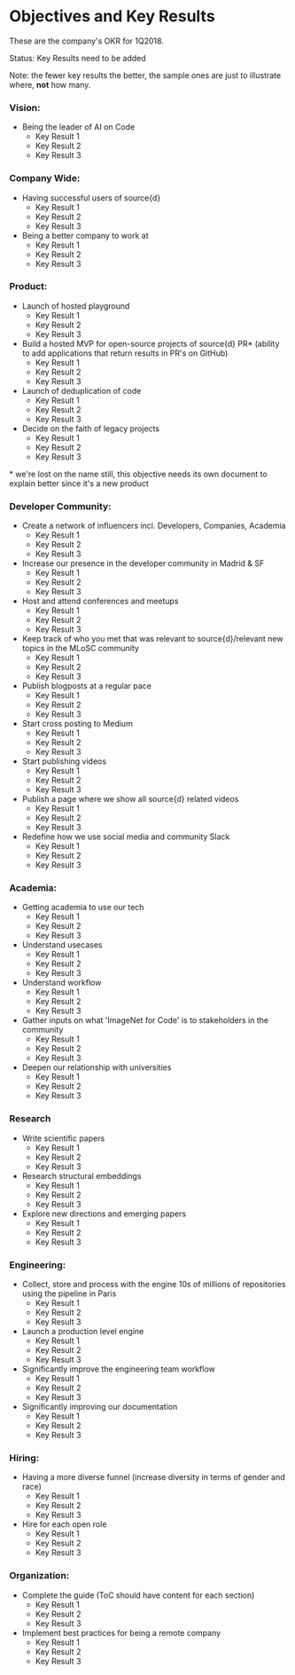 # Objectives and Key Results 

These are the company's OKR for 1Q2018. 

Status: Key Results need to be added

Note: the fewer key results the better, the sample ones are just to illustrate where, **not** how many.

### Vision:

* Being the leader of AI on Code
  * Key Result 1
  * Key Result 2
  * Key Result 3

### Company Wide:

* Having successful users of source{d}
  * Key Result 1
  * Key Result 2
  * Key Result 3
* Being a better company to work at
  * Key Result 1
  * Key Result 2
  * Key Result 3

### Product:

* Launch of hosted playground
  * Key Result 1
  * Key Result 2
  * Key Result 3
* Build a hosted MVP for open-source projects of source{d} PR* (ability to add applications that return results in PR's on GitHub)
  * Key Result 1
  * Key Result 2
  * Key Result 3
* Launch of deduplication of code
  * Key Result 1
  * Key Result 2
  * Key Result 3
* Decide on the faith of legacy projects
  * Key Result 1
  * Key Result 2
  * Key Result 3

\* we're lost on the name still, this objective needs its own document to explain better since it's a new product

### Developer Community:

* Create a network of influencers incl. Developers, Companies, Academia
  * Key Result 1
  * Key Result 2
  * Key Result 3
* Increase our presence in the developer community in Madrid & SF
  * Key Result 1
  * Key Result 2
  * Key Result 3
* Host and attend conferences and meetups
  * Key Result 1
  * Key Result 2
  * Key Result 3
* Keep track of who you met that was relevant to source{d}/relevant new topics in the MLoSC community
  * Key Result 1
  * Key Result 2
  * Key Result 3
* Publish blogposts at a regular pace
  * Key Result 1
  * Key Result 2
  * Key Result 3
* Start cross posting to Medium
  * Key Result 1
  * Key Result 2
  * Key Result 3
* Start publishing videos
  * Key Result 1
  * Key Result 2
  * Key Result 3
* Publish a page where we show all source{d} related videos
  * Key Result 1
  * Key Result 2
  * Key Result 3
* Redefine how we use social media and community Slack
  * Key Result 1
  * Key Result 2
  * Key Result 3

### Academia:

* Getting academia to use our tech
  * Key Result 1
  * Key Result 2
  * Key Result 3
* Understand usecases
  * Key Result 1
  * Key Result 2
  * Key Result 3
* Understand workflow
  * Key Result 1
  * Key Result 2
  * Key Result 3
* Gather inputs on what 'ImageNet for Code' is to stakeholders in the community
  * Key Result 1
  * Key Result 2
  * Key Result 3
* Deepen our relationship with universities
  * Key Result 1
  * Key Result 2
  * Key Result 3

### Research

* Write scientific papers
  * Key Result 1
  * Key Result 2
  * Key Result 3
* Research structural embeddings
  * Key Result 1
  * Key Result 2
  * Key Result 3
* Explore new directions and emerging papers
  * Key Result 1
  * Key Result 2
  * Key Result 3

### Engineering:

* Collect, store and process with the engine 10s of millions of repositories using the pipeline in Paris
  * Key Result 1
  * Key Result 2
  * Key Result 3
* Launch a production level engine
  * Key Result 1
  * Key Result 2
  * Key Result 3
* Significantly improve the engineering team workflow
  * Key Result 1
  * Key Result 2
  * Key Result 3
* Significantly improving our documentation
  * Key Result 1
  * Key Result 2
  * Key Result 3

### Hiring:

* Having a more diverse funnel (increase diversity in terms of gender and race)
  * Key Result 1
  * Key Result 2
  * Key Result 3
* Hire for each open role
  * Key Result 1
  * Key Result 2
  * Key Result 3

### Organization:

* Complete the guide (ToC should have content for each section)
  * Key Result 1
  * Key Result 2
  * Key Result 3
* Implement best practices for being a remote company
  * Key Result 1
  * Key Result 2
  * Key Result 3
